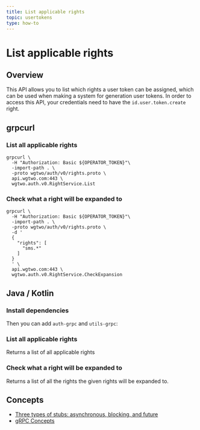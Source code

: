 ```yaml
---
title: List applicable rights
topic: usertokens
type: how-to
---
```


# List applicable rights

## Overview

This API allows you to list which rights a user token can be assigned, which can be used when making a system for
generation user tokens. In order to access this API, your credentials need to have the `id.user.token.create` right.

<DemoConfigurer />

## grpcurl

### List all applicable rights
```shell script
grpcurl \
  -H "Authorization: Basic ${OPERATOR_TOKEN}"\
  -import-path . \
  -proto wgtwo/auth/v0/rights.proto \
  api.wgtwo.com:443 \
  wgtwo.auth.v0.RightService.List
```

### Check what a right will be expanded to
```shell script
grpcurl \
  -H "Authorization: Basic ${OPERATOR_TOKEN}"\
  -import-path . \
  -proto wgtwo/auth/v0/rights.proto \
  -d '
  {
    "rights": [
      "sms.*"
    ]
  }
  ' \
  api.wgtwo.com:443 \
  wgtwo.auth.v0.RightService.CheckExpansion
```

## Java / Kotlin

### Install dependencies
<JitpackDependency />

Then you can add `auth-grpc` and `utils-grpc`:

<ClientDependencies :clients="['auth-grpc', 'utils-grpc']"/>

### List all applicable rights
Returns a list of all applicable rights

<GithubCode fileUrl="https://github.com/working-group-two/docs.wgtwo.com/blob/master/examples/kotlin/operator/rights/src/main/kotlin/ListRights.kt" language="kotlin" />

### Check what a right will be expanded to
Returns a list of all the rights the given rights will be expanded to.

<GithubCode fileUrl="https://github.com/working-group-two/docs.wgtwo.com/blob/master/examples/kotlin/operator/rights/src/main/kotlin/CheckExpansion.kt" language="kotlin" />

## Concepts
* [Three types of stubs: asynchronous, blocking, and future](https://grpc.io/docs/reference/java/generated-code/)
* [gRPC Concepts](https://grpc.io/docs/guides/concepts/)
